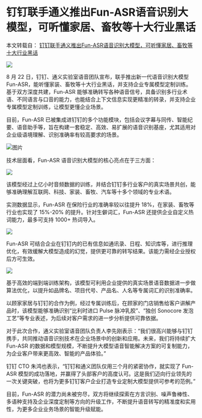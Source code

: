# 钉钉联手通义推出Fun-ASR语音识别大模型，可听懂家居、畜牧等十大行业黑话

本文转载自： [钉钉联手通义推出Fun-ASR语音识别大模型，可听懂家居、畜牧等十大行业黑话](https://mp.weixin.qq.com/s/HfYSXtcDa64t8W3EX-Chcg)

![](https://pic.code-nav.cn/post_picture/1610518142000300034/MqAf4WtOxvV8CELw.png)

8 月 22 日，钉钉、通义实验室语音团队宣布，联手推出新一代语音识别大模型 Fun-ASR，能听懂家装、畜牧等十大行业黑话，并支持企业专属模型定制训练。基于双方深度共建，Fun-ASR 能够准确转写各种语音信号，具备识别多行业术语、不同语言与口音的能力，也能结合上下文信息实现更精准的转录，并支持企业专属模型定制训练，让模型更懂企业场景。

目前，Fun-ASR 已被集成进钉钉的多个功能模块，包括会议字幕与同传、智能纪要、语音助手等，旨在构建一套稳定、高效、易扩展的语音识别基座，尤其适用对企业级语境理解、识别准确率有较高要求的场景。

![图片](https://pic.code-nav.cn/post_picture/1610518142000300034/vMlm1E9QN5Elv1wo.webp)

技术层面看，Fun-ASR 语音识别大模型的核心亮点在于三方面：

![](https://pic.code-nav.cn/post_picture/1610518142000300034/W0RKyeWFTY22RPmy.webp)

该模型经过上亿小时音频数据的训练，并结合钉钉多行业客户的真实场景共创，能够准确理解互联网、科技、家装、畜牧、汽车等十多个领域的专业术语。

实测数据显示，Fun-ASR 在保险行业的准确率较以往提升 18%，在家装、畜牧等行业也实现了 15%-20% 的提升。针对生僻词汇，Fun-ASR 还提供企业自定义热词能力，最多可支持 1000+ 热词导入。

![](https://pic.code-nav.cn/post_picture/1610518142000300034/mMwgmz7Ue9x7Tylj.webp)

Fun-ASR 可结合企业在钉钉内的已有信息如通讯录、日程、知识库等，进行推理优化，有效缓解大模型造成的幻觉，提供更可靠的转写结果。该能力需经企业授权后方可生效。

![](https://pic.code-nav.cn/post_picture/1610518142000300034/u4wiRE8wXJYU9fB0.webp)

基于高效的端到端训练架构，该模型可利用企业提供的真实场景语音数据进一步做算法优化，以提升如品牌名、项目代号、产品名、人名等专属词汇的识别准确率。

以顾家家居与钉钉的合作为例，经过专属训练后，在顾家的门店销售给客户讲解产品时，该模型能够准确识别“比利时进口 Pulse 脉冲乳胶”、“独创 Sonocore 发泡工艺”等专业表述，为后续对客户需求的进一步分析提供可靠依据。

对于此次合作，通义实验室语音团队负责人李先刚表示：“我们很高兴能够与钉钉携手，共同推动语音识别技术在企业场景中的创新和应用。未来，我们将持续扩大 Fun-ASR 的数据和模型规模，不断提升大模型语音智能解决方案的可复制能力，为企业客户带来更高效、智能的产品体验。”  

钉钉 CTO 朱鸿也表示，“钉钉和通义团队仅用三个月的紧密协作，就实现了 Fun-ASR 模型的成功落地，并赢得了头部客户的高度认可。这是我们迈向行业领先的一次关键突破，也将为更多钉钉客户企业打造专业定制大模型提供可参考的范例。”

目前，Fun-ASR 的潜力尚未被穷尽，双方将继续探索在方言识别、噪声鲁棒性、多语种支持及企业深度定制等方向的升级工作，不断提升语音转写的精准度和实用性，为更多企业业务场景的智能升级赋能。
